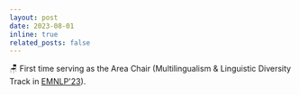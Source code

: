 ```yaml
---
layout: post
date: 2023-08-01
inline: true
related_posts: false
---
```


🪑 First time serving as the Area Chair (Multilingualism & Linguistic Diversity Track in [EMNLP'23](https://2023.emnlp.org/)).
